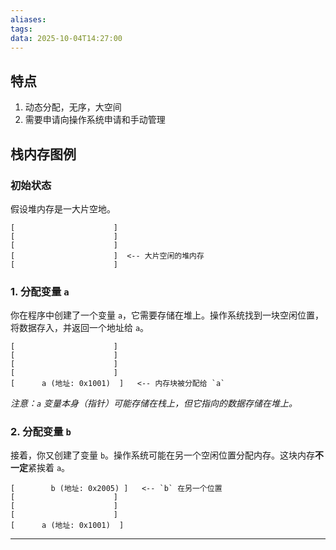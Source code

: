 ```yaml
---
aliases:
tags:
data: 2025-10-04T14:27:00
---
```


## 特点

1. 动态分配，无序，大空间
2. 需要申请向操作系统申请和手动管理


## 栈内存图例

### 初始状态

假设堆内存是一大片空地。

```
[                      ]
[                      ]
[                      ]
[                      ]  <-- 大片空闲的堆内存
[                      ]
```

### 1. 分配变量 `a`

你在程序中创建了一个变量 `a`，它需要存储在堆上。操作系统找到一块空闲位置，将数据存入，并返回一个地址给 `a`。

```
[                      ]
[                      ]
[                      ]
[                      ]
[      a (地址: 0x1001)  ]   <-- 内存块被分配给 `a`
```

_注意：`a` 变量本身（指针）可能存储在栈上，但它指向的数据存储在堆上。_

### 2. 分配变量 `b`

接着，你又创建了变量 `b`。操作系统可能在另一个空闲位置分配内存。这块内存**不一定**紧挨着 `a`。

```
[        b (地址: 0x2005) ]   <-- `b` 在另一个位置
[                      ]
[                      ]
[                      ]
[      a (地址: 0x1001)  ]
```

---
